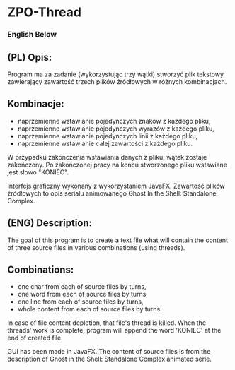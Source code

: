 # ZPO-Thread 

### English Below

## (PL) Opis:
Program ma za zadanie (wykorzystując trzy wątki) stworzyć plik tekstowy zawierający zawartość trzech plików źródłowych w różnych kombinacjach.

## Kombinacje:
- naprzemienne wstawianie pojedynczych znaków z każdego pliku,
- naprzemienne wstawianie pojedynczych wyrazów z każdego pliku,
- naprzemienne wstawianie pojedynczych linii z każdego pliku,
- naprzemienne wstawianie całej zawartości z każdego pliku.

W przypadku zakończenia wstawiania danych z pliku, wątek zostaje zakończony.
Po zakończonej pracy na końcu stworzonego pliku wstawiane jest słowo "KONIEC". 

Interfejs graficzny wykonany z wykorzystaniem JavaFX.
Zawartość plików źródłowych to opis serialu animowanego Ghost In the Shell: Standalone Complex.

## (ENG) Description:
The goal of this program is to create a text file what will contain the content of three source files in various combinations (using threads).

## Combinations: 
- one char from each of source files by turns,
- one word from each of source files by turns,
- one line from each of source files by turns,
- whole content from each of source files by turns.

In case of file content depletion, that file's thread is killed.
When the threads' work is complete, program will append the word 'KONIEC' at the end of created file.

GUI has been made in JavaFX.
The content of source files is from the description of Ghost in the Shell: Standalone Complex animated serie.
